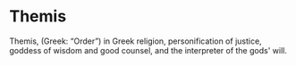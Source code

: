 # Themis

Themis, (Greek: “Order”) in Greek religion, personification of justice, goddess of wisdom and good counsel, and the interpreter of the gods' will.